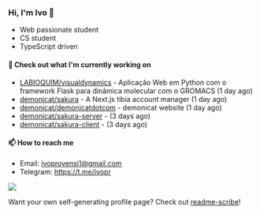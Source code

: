 ### Hi, I'm Ivo 👋

* Web passionate student
* CS student
* TypeScript driven

#### 👷 Check out what I'm currently working on

- [LABIOQUIM/visualdynamics](https://github.com/LABIOQUIM/visualdynamics) - Aplicação Web em Python com o framework Flask para dinâmica molecular com o GROMACS (1 day ago)
- [demonicat/sakura](https://github.com/demonicat/sakura) - A Next.js tibia account manager (1 day ago)
- [demonicat/demonicatdotcom](https://github.com/demonicat/demonicatdotcom) - demonicat website (1 day ago)
- [demonicat/sakura-server](https://github.com/demonicat/sakura-server) -  (3 days ago)
- [demonicat/sakura-client](https://github.com/demonicat/sakura-client) -  (3 days ago)

#### 📫 How to reach me

- Email: [ivoprovensi1@gmail.com](mailto://ivoprovensi1@gmail.com)
- Telegram: https://t.me/ivopr

![](https://github-readme-stats.vercel.app/api/top-langs/?username=ivopr&layout=compact&theme=react)

Want your own self-generating profile page? Check out [readme-scribe](https://github.com/muesli/readme-scribe)!

